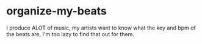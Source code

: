 # organize-my-beats
I produce ALOT of music, my artists want to know what the key and bpm of the beats are, I'm too lazy to find that out for them.
